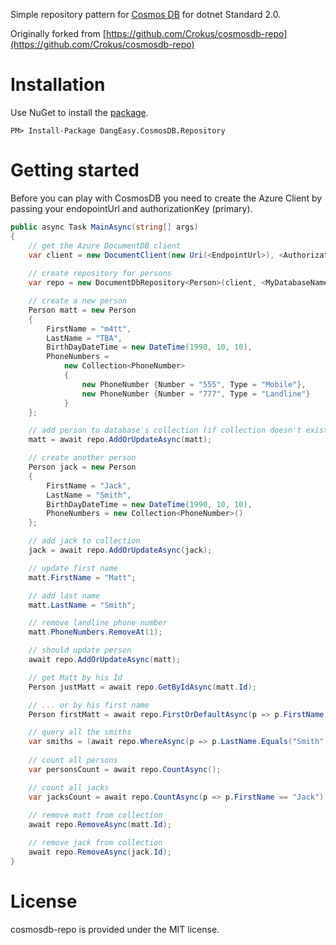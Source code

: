 Simple repository pattern for [Cosmos DB](https://azure.microsoft.com/en-us/services/cosmos-db/) for dotnet Standard 2.0. 

Originally forked from [https://github.com/Crokus/cosmosdb-repo](https://github.com/Crokus/cosmosdb-repo) 

# Installation
Use NuGet to install the [package](https://www.nuget.org/packages/DangEasy.CosmosDB.Repository/).

```
PM> Install-Package DangEasy.CosmosDB.Repository
```

# Getting started
Before you can play with CosmosDB you need to create the Azure Client by passing your endopointUrl and  authorizationKey (primary).

```csharp
public async Task MainAsync(string[] args)
{
	// get the Azure DocumentDB client
    var client = new DocumentClient(new Uri(<EndpointUrl>), <AuthorizationKey>);
        
	// create repository for persons
	var repo = new DocumentDbRepository<Person>(client, <MyDatabaseName>);

	// create a new person
	Person matt = new Person
	{
		FirstName = "m4tt",
		LastName = "TBA",
		BirthDayDateTime = new DateTime(1990, 10, 10),
		PhoneNumbers =
			new Collection<PhoneNumber>
			{
				new PhoneNumber {Number = "555", Type = "Mobile"},
				new PhoneNumber {Number = "777", Type = "Landline"}
			}
	};

	// add person to database's collection (if collection doesn't exist it will be created and named as class name -it's a convenction, that can be configured during initialization of the repository)
	matt = await repo.AddOrUpdateAsync(matt);

	// create another person
	Person jack = new Person
	{
		FirstName = "Jack",
		LastName = "Smith",
		BirthDayDateTime = new DateTime(1990, 10, 10),
		PhoneNumbers = new Collection<PhoneNumber>()
	};

	// add jack to collection
	jack = await repo.AddOrUpdateAsync(jack);

	// update first name
	matt.FirstName = "Matt";

	// add last name
	matt.LastName = "Smith";

	// remove landline phone number
	matt.PhoneNumbers.RemoveAt(1);

	// should update person
	await repo.AddOrUpdateAsync(matt);

	// get Matt by his Id
	Person justMatt = await repo.GetByIdAsync(matt.Id);

	// ... or by his first name
	Person firstMatt = await repo.FirstOrDefaultAsync(p => p.FirstName.Equals("matt", StringComparison.OrdinalIgnoreCase));

	// query all the smiths
	var smiths = (await repo.WhereAsync(p => p.LastName.Equals("Smith", StringComparison.OrdinalIgnoreCase))).ToList();
	
	// count all persons
    var personsCount = await repo.CountAsync();

    // count all jacks
    var jacksCount = await repo.CountAsync(p => p.FirstName == "Jack");
	
	// remove matt from collection
	await repo.RemoveAsync(matt.Id);

	// remove jack from collection
	await repo.RemoveAsync(jack.Id);
}
```


# License

cosmosdb-repo is provided under the MIT license.
